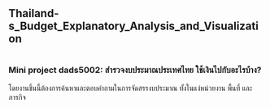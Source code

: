 # <h2>Thailand-s_Budget_Explanatory_Analysis_and_Visualization</h2>
# <h3>Mini project dads5002: สำรวจงบประมาณประเทศไทย ใช้เงินไปกับอะไรบ้าง?</h3>
โดยงานชิ้นนี้ต้องการค้นหาและตอบคำถามในการจัดสรรงบประมาณ ทั้งในแง่หน่วยงาน พื้นที่ และภารกิจ 
